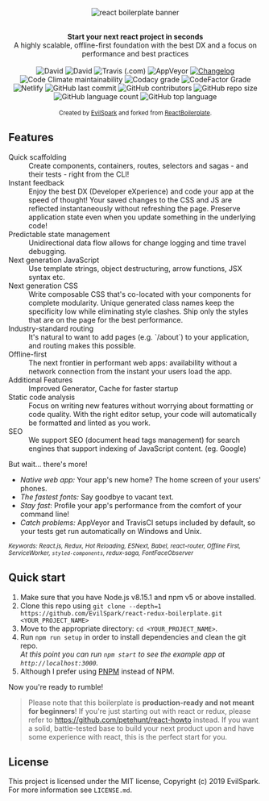 <p align=center>
<img src="https://raw.githubusercontent.com/EvilSpark/react-redux-boilerplate/master/app/components/common/assets/images/Main.png" alt="react boilerplate banner" align="center" />
</p>
<br />

<div align="center"><strong>Start your next react project in seconds</strong></div>
<div align="center">A highly scalable, offline-first foundation with the best DX and a focus on performance and best practices</div>

<br />

<div align="center">
<div align="center">
  <!-- Dependency Status -->
 <img alt="David" src="https://img.shields.io/david/EvilSpark/Infinity-react-boilerplate?style=for-the-badge&logo=Dependabot">
  <!-- devDependency Status -->

 <img alt="David" src="https://img.shields.io/david/dev/EvilSpark/Infinity-react-boilerplate?style=for-the-badge&logo=Dependabot">

  <!-- Build Status -->

<img alt="Travis (.com)" src="https://img.shields.io/travis/com/EvilSpark/Infinity-react-boilerplate?style=for-the-badge&logo=travis">
  
  <img alt="AppVeyor" src="https://img.shields.io/appveyor/ci/EvilSpark/Infinity-react-boilerplate?style=for-the-badge&logo=appveyor">

  <!-- Gitmoji -->

  <a href="https://github.com/frinyvonnick/gitmoji-changelog">
    <img src="https://img.shields.io/badge/Changelog-gitmoji-brightgreen.svg?style=for-the-badge&logo=github" alt="Changelog" />

  </a>

  <!-- Maintenance -->

<img alt="Code Climate maintainability" src="https://img.shields.io/codeclimate/maintainability/EvilSpark/Infinity-react-boilerplate?style=for-the-badge&logo=code-climate">

  <!-- Codacy -->

<img alt="Codacy grade" src="https://img.shields.io/codacy/grade/f748eb00985e46e08bbc77fa92c50313?style=for-the-badge&logo=codacy">

  <!-- Codefactor -->

<img alt="CodeFactor Grade" src="https://img.shields.io/codefactor/grade/github/evilspark/Infinity-react-boilerplate?style=for-the-badge&logo=codefactor">

  <!-- Netlify -->

<img alt="Netlify" src="https://img.shields.io/netlify/069a4fac-25fc-4413-bc0a-631770514735?style=for-the-badge&logo=netlify">
</a>
<img alt="GitHub last commit" src="https://img.shields.io/github/last-commit/EvilSpark/Infinity-react-boilerplate?style=for-the-badge&logo=github">
<img alt="GitHub contributors" src="https://img.shields.io/github/contributors/EvilSpark/Infinity-react-boilerplate?style=for-the-badge&logo=github">
<img alt="GitHub repo size" src="https://img.shields.io/github/repo-size/EvilSpark/Infinity-react-boilerplate?style=for-the-badge&logo=github">
<img alt="GitHub language count" src="https://img.shields.io/github/languages/count/EvilSpark/Infinity-react-boilerplate?style=for-the-badge&logo=github">
<img alt="GitHub top language" src="https://img.shields.io/github/languages/top/EvilSpark/Infinity-react-boilerplate?style=for-the-badge&logo=github">
</div>
</div>

<br />

<div align="center">
  <sub>Created by <a href="https://github.com/EvilSpark">EvilSpark</a> and forked from <a href="https://www.reactboilerplate.com/">ReactBoilerplate</a>.</sub>
</div>

## Features



<dl>
  <dt>Quick scaffolding</dt>
  <dd>Create components, containers, routes, selectors and sagas - and their tests - right from the CLI!</dd>

  <dt>Instant feedback</dt>
  <dd>Enjoy the best DX (Developer eXperience) and code your app at the speed of thought! Your saved changes to the CSS and JS are reflected instantaneously without refreshing the page. Preserve application state even when you update something in the underlying code!</dd>

  <dt>Predictable state management</dt>
  <dd>Unidirectional data flow allows for change logging and time travel debugging.</dd>

  <dt>Next generation JavaScript</dt>
  <dd>Use template strings, object destructuring, arrow functions, JSX syntax etc.</dd>

  <dt>Next generation CSS</dt>
  <dd>Write composable CSS that's co-located with your components for complete modularity. Unique generated class names keep the specificity low while eliminating style clashes. Ship only the styles that are on the page for the best performance.</dd>

  <dt>Industry-standard routing</dt>
  <dd>It's natural to want to add pages (e.g. `/about`) to your application, and routing makes this possible.</dd>

  <dt>Offline-first</dt>
  <dd>The next frontier in performant web apps: availability without a network connection from the instant your users load the app.</dd>
<dt>Additional Features</dt>
<dd>Improved Generator, Cache for faster startup</dd>
  <dt>Static code analysis</dt>
  <dd>Focus on writing new features without worrying about formatting or code quality. With the right editor setup, your code will automatically be formatted and linted as you work.</dd>

  <dt>SEO</dt>
  <dd>We support SEO (document head tags management) for search engines that support indexing of JavaScript content. (eg. Google)</dd>
</dl>

But wait... there's more!

- _Native web app:_ Your app's new home? The home screen of your users' phones.
- _The fastest fonts:_ Say goodbye to vacant text.
- _Stay fast_: Profile your app's performance from the comfort of your command
  line!
- _Catch problems:_ AppVeyor and TravisCI setups included by default, so your
  tests get run automatically on Windows and Unix.

<sub><i>Keywords: React.js, Redux, Hot Reloading, ESNext, Babel, react-router, Offline First, ServiceWorker, `styled-components`, redux-saga, FontFaceObserver</i></sub>

## Quick start

1.  Make sure that you have Node.js v8.15.1 and npm v5 or above installed.
2.  Clone this repo using `git clone --depth=1 https://github.com/EvilSpark/react-redux-boilerplate.git <YOUR_PROJECT_NAME>`
3.  Move to the appropriate directory: `cd <YOUR_PROJECT_NAME>`.<br />
4.  Run `npm run setup` in order to install dependencies and clean the git repo.<br />
    _At this point you can run `npm start` to see the example app at `http://localhost:3000`._
5.  Although I prefer using <a href="https://pnpm.js.org/">PNPM</a> instead of NPM.

Now you're ready to rumble!

> Please note that this boilerplate is **production-ready and not meant for beginners**! If you're just starting out with react or redux, please refer to https://github.com/petehunt/react-howto instead. If you want a solid, battle-tested base to build your next product upon and have some experience with react, this is the perfect start for you.

## License

This project is licensed under the MIT license, Copyright (c) 2019 EvilSpark. For more information see `LICENSE.md`.
